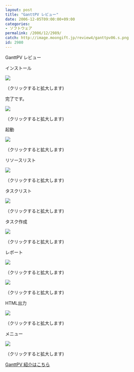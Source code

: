 ```yaml
---
layout: post
title: "GanttPV レビュー"
date: 2006-12-05T09:00:00+09:00
categories:
- ソフトウェア
permalink: /2006/12/2989/
catch: http://image.moongift.jp/review4/ganttpv06.s.png
id: 2980
---
```

GanttPV レビュー  
<!--more-->

インストール

  

[![](http://image.moongift.jp/review4/ganttpv01.s.png)](http://image.moongift.jp/review4/ganttpv01.png)  
  
（クリックすると拡大します)

  

完了です。

  

[![](http://image.moongift.jp/review4/ganttpv02.s.png)](http://image.moongift.jp/review4/ganttpv02.png)  
  
（クリックすると拡大します)

  

起動

  

[![](http://image.moongift.jp/review4/ganttpv03.s.png)](http://image.moongift.jp/review4/ganttpv03.png)  
  
（クリックすると拡大します)

  

リソースリスト

  

[![](http://image.moongift.jp/review4/ganttpv04.s.png)](http://image.moongift.jp/review4/ganttpv04.png)  
  
（クリックすると拡大します)

  

タスクリスト

  

[![](http://image.moongift.jp/review4/ganttpv05.s.png)](http://image.moongift.jp/review4/ganttpv05.png)  
  
（クリックすると拡大します)

  

タスク作成

  

[![](http://image.moongift.jp/review4/ganttpv06.s.png)](http://image.moongift.jp/review4/ganttpv06.png)  
  
（クリックすると拡大します)

  

レポート

  

[![](http://image.moongift.jp/review4/ganttpv07.s.png)](http://image.moongift.jp/review4/ganttpv07.png)  
  
（クリックすると拡大します)

  

[![](http://image.moongift.jp/review4/ganttpv08.s.png)](http://image.moongift.jp/review4/ganttpv08.png)  
  
（クリックすると拡大します)

  

HTML出力

  

[![](http://image.moongift.jp/review4/ganttpv09.s.png)](http://image.moongift.jp/review4/ganttpv09.png)  
  
（クリックすると拡大します)

  

メニュー

  

[![](http://image.moongift.jp/review4/ganttpv10.s.png)](http://image.moongift.jp/review4/ganttpv10.png)  
  
（クリックすると拡大します)

  

[GanttPV 紹介はこちら](http://oss.moongift.jp/intro/i-2988.html)


